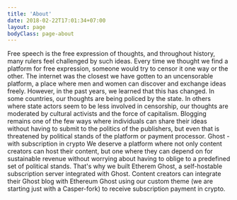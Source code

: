 ```yaml
---
title: 'About'
date: 2018-02-22T17:01:34+07:00
layout: page
bodyClass: page-about
---
```


Free speech is the free expression of thoughts, and throughout history, many rulers feel challenged by such ideas.
Every time we thought we find a platform for free expression, someone would try to censor it one way or the other.
The internet was the closest we have gotten to an uncensorable platform, a place where men and women can discover and exchange ideas freely.
However, in the past years, we learned that this has changed.
In some countries, our thoughts are being policed by the state.
In others where state actors seem to be less involved in censorship, our thoughts are moderated by cultural activists and the force of capitalism.
Blogging remains one of the few ways where individuals can share their ideas without having to submit to the politics of the publishers, but even that is threatened by political stands of the platform or payment processor.
Ghost - with subscription in crypto
We deserve a platform where not only content creators can host their content, but one where they can depend on for sustainable revenue without worrying about having to oblige to a predefined set of political stands.
That's why we built Etherem Ghost, a self-hostable subscription server integrated with Ghost. Content creators can integrate their Ghost blog with Ethereum Ghost using our custom theme (we are starting just with a Casper-fork) to receive subscription payment in crypto. 